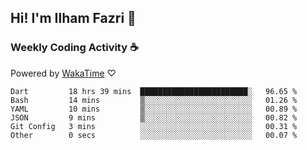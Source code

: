 ## Hi! I'm Ilham Fazri 👋

### Weekly Coding Activity ☕
Powered by [WakaTime](https://wakatime.com/) ♡
<!--START_SECTION:waka-->

```text
Dart         18 hrs 39 mins  ████████████████████████░   96.65 %
Bash         14 mins         ▒░░░░░░░░░░░░░░░░░░░░░░░░   01.26 %
YAML         10 mins         ▒░░░░░░░░░░░░░░░░░░░░░░░░   00.89 %
JSON         9 mins          ▒░░░░░░░░░░░░░░░░░░░░░░░░   00.82 %
Git Config   3 mins          ░░░░░░░░░░░░░░░░░░░░░░░░░   00.31 %
Other        0 secs          ░░░░░░░░░░░░░░░░░░░░░░░░░   00.07 %
```

<!--END_SECTION:waka-->

